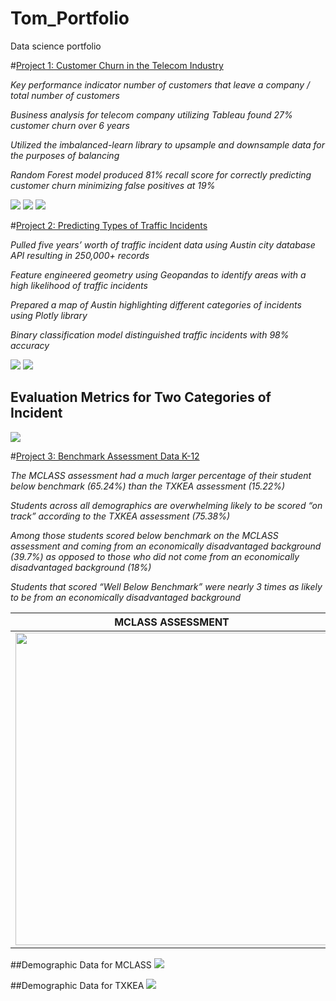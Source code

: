 # Tom_Portfolio
Data science portfolio


#[Project 1: Customer Churn in the Telecom Industry](https://github.com/tomshields71/Churn)

*Key performance indicator number of customers that leave a company / total number of customers*

*Business analysis for telecom company utilizing Tableau found 27% customer churn over 6 years*

*Utilized the imbalanced-learn library to upsample and downsample data for the purposes of balancing*

*Random Forest model produced 81% recall score for correctly predicting customer churn minimizing false positives at 19%*

![](/images/churn2.png)
![](/images/churn3.png)
![](/images/churn1.png)


#[Project 2: Predicting Types of Traffic Incidents](https://github.com/tomshields71/Real-Time_Traffic_Incident_Reports)

*Pulled five years’ worth of traffic incident data using Austin city database API resulting in 250,000+ records*

*Feature engineered geometry using Geopandas to identify areas with a high likelihood of traffic incidents*

*Prepared a map of Austin highlighting different categories of incidents using Plotly library*

*Binary classification model distinguished traffic incidents with 98% accuracy*

![](/images/rtt1.png)
![](/images/rtt2.png)

## Evaluation Metrics for Two Categories of Incident
![](/images/rtt3.png)



#[Project 3: Benchmark Assessment Data K-12](https://github.com/tomshields71/AssessmentData)

*The MCLASS assessment had a much larger percentage of their student below benchmark (65.24%) than the TXKEA assessment (15.22%)*

*Students across all demographics are overwhelming likely to be scored “on track” according to the TXKEA assessment (75.38%)*

*Among those students scored below benchmark on the MCLASS assessment and coming from an economically disadvantaged background (39.7%) as opposed to those who did not come from an economically disadvantaged background (18%)*

*Students that scored “Well Below Benchmark” were nearly 3 times as likely to be from an economically disadvantaged background*

MCLASS ASSESSMENT |  TXKEA ASSESSMENT
:----------------:|:------------------:
<img src="/images/MCLASS_TOTALS.png" width="500" height="500"> | <img src="/images/TXKEA_TOTALS.png" width="500" height="500">

##Demographic Data for MCLASS
![](/images/MCLASS_DEMO.png)

##Demographic Data for TXKEA
![](/images/TXKEA_DEMO.png)


